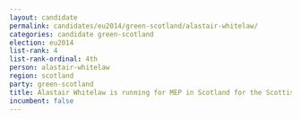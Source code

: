 ```yaml
---
layout: candidate
permalink: candidates/eu2014/green-scotland/alastair-whitelaw/
categories: candidate green-scotland
election: eu2014
list-rank: 4
list-rank-ordinal: 4th
person: alastair-whitelaw
region: scotland
party: green-scotland
title: Alastair Whitelaw is running for MEP in Scotland for the Scottish Green Party
incumbent: false
---
```

